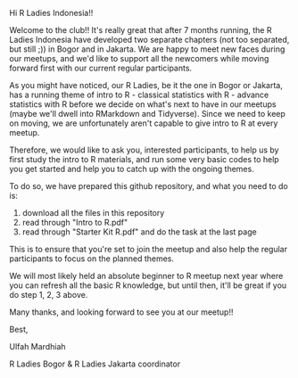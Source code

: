 Hi R Ladies Indonesia!!

Welcome to the club!!
It's really great that after 7 months running, the R Ladies Indonesia have developed two separate chapters (not too separated, but still ;)) in Bogor and in Jakarta. We are happy to meet new faces during our meetups, and we'd like to support all the newcomers while moving forward first with our current regular participants. 

As you might have noticed, our R Ladies, be it the one in Bogor or Jakarta, has a running theme of intro to R - classical statistics with R - advance statistics with R before we decide on what's next to have in our meetups (maybe we'll dwell into RMarkdown and Tidyverse). Since we need to keep on moving, we are unfortunately aren't capable to give intro to R at every meetup. 

Therefore, we would like to ask you, interested participants, to help us by first study the intro to R materials, and run some very basic codes to help you get started and help you to catch up with the ongoing themes. 

To do so, we have prepared this github repository, and what you need to do is:
1. download all the files in this repository
2. read through "Intro to R.pdf"
3. read through "Starter Kit R.pdf" and do the task at the last page

This is to ensure that you're set to join the meetup and also help the regular participants to focus on the planned themes. 

We will most likely held an absolute beginner to R meetup next year where you can refresh all the basic R knowledge, but until then, it'll be great if you do step 1, 2, 3 above. 

Many thanks, and looking forward to see you at our meetup!!

Best,   

Ulfah Mardhiah   

R Ladies Bogor & R Ladies Jakarta coordinator
